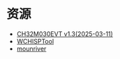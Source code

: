 ﻿# 资源

* [CH32M030EVT v1.3(2025-03-11)](https://www.wch.cn/downloads/CH32M030EVT_ZIP.html)
* [WCHISPTool](https://www.wch.cn/downloads/WCHISPTool_Setup_exe.html)
* [mounriver](http://www.mounriver.com/download)
